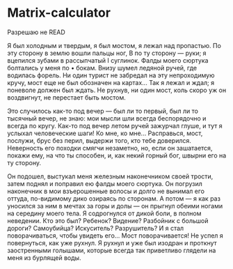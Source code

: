 # Matrix-calculator
Разрешаю не READ

Я был холодным и твердым, я был мостом, я лежал над пропастью. По эту сторону в землю вошли пальцы ног, В по ту сторону — руки; я вцепился зубами в рассыпчатый I суглинок. Фалды моего сюртука болтались у меня по • бокам. Внизу шумел ледяной ручей, где водилась форель. Ни один турист не забредал на эту непроходимую кручу, мост еще не был обозначен на картах... Так я лежал и ждал; я поневоле должен был ждать. Не рухнув, ни один мост, коль скоро уж он воздвигнут, не перестает быть мостом.

Это случилось как-то под вечер — был ли то первый, был ли то тысячный вечер, не знаю: мои мысли шли всегда беспорядочно и всегда по кругу. Как-то под вечер летом ручей зажурчал глуше, и тут я услыхал человеческие шаги! Ко мне, ко мне... Расправься, мост, послужи, брус без перил, выдержи того, кто тебе доверился. Неверность его походки смягчи незаметно, но, если он зашатается, покажи ему, на что ты способен, и, как некий горный бог, швырни его на ту сторону.

Он подошел, выстукал меня железным наконечником своей трости, затем поднял и поправил ею фалды моего сюртука. Он погрузил наконечник в мои взъерошенные волосы и долго не вынимал его оттуда, по-видимому дико озираясь по сторонам. А потом — я как раз уносился за ним в мечтах за горы и долы — он прыгнул обеими ногами на середину моего тела. Я содрогнулся от дикой боли, в полном неведении. Кто это был? Ребенок? Видение? Разбойник с большой дороги? Самоубийца? Искуситель? Разрушитель? И я стал поворачиваться, чтобы увидеть его... Мост поворачивается! Не успел я повернуться, как уже рухнул. Я рухнул и уже был изодран и проткнут заостренными голышами, которые всегда так приветливо глядели на меня из бурлящей воды.
